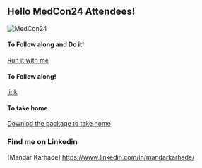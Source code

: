 ## Hello MedCon24 Attendees!

![MedCon24](./Imges/MedCon-24.png "MedCon-24")

#### To Follow along and Do it!  
[Run it with me](https://colab.research.google.com/drive/1FJhQ8FfjuNDvJ-sOiFd4sqPgfMM8SnCP?usp=sharing)

#### To Follow along! 
[link](https://colab.research.google.com/drive/1cu4rMLYcp16ALZOSBgawfREtgYTvUy6p?usp=sharing)

#### To take home 
[Downlod the package to take home](https://google.com)

### Find me on Linkedin
[Mandar Karhade] https://www.linkedin.com/in/mandarkarhade/